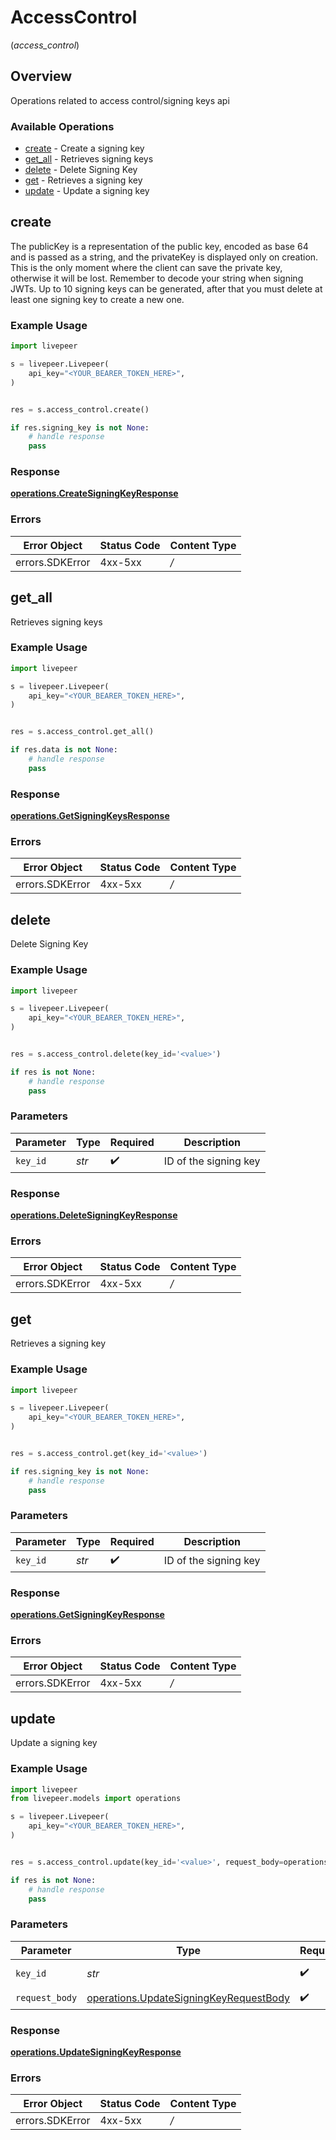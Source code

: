 # AccessControl
(*access_control*)

## Overview

Operations related to access control/signing keys api

### Available Operations

* [create](#create) - Create a signing key
* [get_all](#get_all) - Retrieves signing keys
* [delete](#delete) - Delete Signing Key
* [get](#get) - Retrieves a signing key
* [update](#update) - Update a signing key

## create

The publicKey is a representation of the public key, encoded as base 64 and is passed as a string, and  the privateKey is displayed only on creation. This is the only moment where the client can save the private key, otherwise it will be lost. Remember to decode your string when signing JWTs.
Up to 10 signing keys can be generated, after that you must delete at least one signing key to create a new one.


### Example Usage

```python
import livepeer

s = livepeer.Livepeer(
    api_key="<YOUR_BEARER_TOKEN_HERE>",
)


res = s.access_control.create()

if res.signing_key is not None:
    # handle response
    pass

```




### Response

**[operations.CreateSigningKeyResponse](../../models/operations/createsigningkeyresponse.md)**
### Errors

| Error Object    | Status Code     | Content Type    |
| --------------- | --------------- | --------------- |
| errors.SDKError | 4xx-5xx         | */*             |

## get_all

Retrieves signing keys

### Example Usage

```python
import livepeer

s = livepeer.Livepeer(
    api_key="<YOUR_BEARER_TOKEN_HERE>",
)


res = s.access_control.get_all()

if res.data is not None:
    # handle response
    pass

```




### Response

**[operations.GetSigningKeysResponse](../../models/operations/getsigningkeysresponse.md)**
### Errors

| Error Object    | Status Code     | Content Type    |
| --------------- | --------------- | --------------- |
| errors.SDKError | 4xx-5xx         | */*             |

## delete

Delete Signing Key

### Example Usage

```python
import livepeer

s = livepeer.Livepeer(
    api_key="<YOUR_BEARER_TOKEN_HERE>",
)


res = s.access_control.delete(key_id='<value>')

if res is not None:
    # handle response
    pass

```



### Parameters

| Parameter             | Type                  | Required              | Description           |
| --------------------- | --------------------- | --------------------- | --------------------- |
| `key_id`              | *str*                 | :heavy_check_mark:    | ID of the signing key |


### Response

**[operations.DeleteSigningKeyResponse](../../models/operations/deletesigningkeyresponse.md)**
### Errors

| Error Object    | Status Code     | Content Type    |
| --------------- | --------------- | --------------- |
| errors.SDKError | 4xx-5xx         | */*             |

## get

Retrieves a signing key

### Example Usage

```python
import livepeer

s = livepeer.Livepeer(
    api_key="<YOUR_BEARER_TOKEN_HERE>",
)


res = s.access_control.get(key_id='<value>')

if res.signing_key is not None:
    # handle response
    pass

```



### Parameters

| Parameter             | Type                  | Required              | Description           |
| --------------------- | --------------------- | --------------------- | --------------------- |
| `key_id`              | *str*                 | :heavy_check_mark:    | ID of the signing key |


### Response

**[operations.GetSigningKeyResponse](../../models/operations/getsigningkeyresponse.md)**
### Errors

| Error Object    | Status Code     | Content Type    |
| --------------- | --------------- | --------------- |
| errors.SDKError | 4xx-5xx         | */*             |

## update

Update a signing key

### Example Usage

```python
import livepeer
from livepeer.models import operations

s = livepeer.Livepeer(
    api_key="<YOUR_BEARER_TOKEN_HERE>",
)


res = s.access_control.update(key_id='<value>', request_body=operations.UpdateSigningKeyRequestBody())

if res is not None:
    # handle response
    pass

```



### Parameters

| Parameter                                                                                        | Type                                                                                             | Required                                                                                         | Description                                                                                      |
| ------------------------------------------------------------------------------------------------ | ------------------------------------------------------------------------------------------------ | ------------------------------------------------------------------------------------------------ | ------------------------------------------------------------------------------------------------ |
| `key_id`                                                                                         | *str*                                                                                            | :heavy_check_mark:                                                                               | ID of the signing key                                                                            |
| `request_body`                                                                                   | [operations.UpdateSigningKeyRequestBody](../../models/operations/updatesigningkeyrequestbody.md) | :heavy_check_mark:                                                                               | N/A                                                                                              |


### Response

**[operations.UpdateSigningKeyResponse](../../models/operations/updatesigningkeyresponse.md)**
### Errors

| Error Object    | Status Code     | Content Type    |
| --------------- | --------------- | --------------- |
| errors.SDKError | 4xx-5xx         | */*             |
